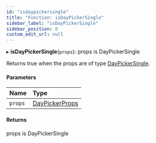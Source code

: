 ```yaml
---
id: "isdaypickersingle"
title: "Function: isDayPickerSingle"
sidebar_label: "isDayPickerSingle"
sidebar_position: 0
custom_edit_url: null
---
```


▸ **isDayPickerSingle**(`props`): props is DayPickerSingle

Returns true when the props are of type [DayPickerSingle](../interfaces/daypickersingle.md).

#### Parameters

| Name | Type |
| :------ | :------ |
| `props` | [DayPickerProps](../types/daypickerprops.md) |

#### Returns

props is DayPickerSingle
